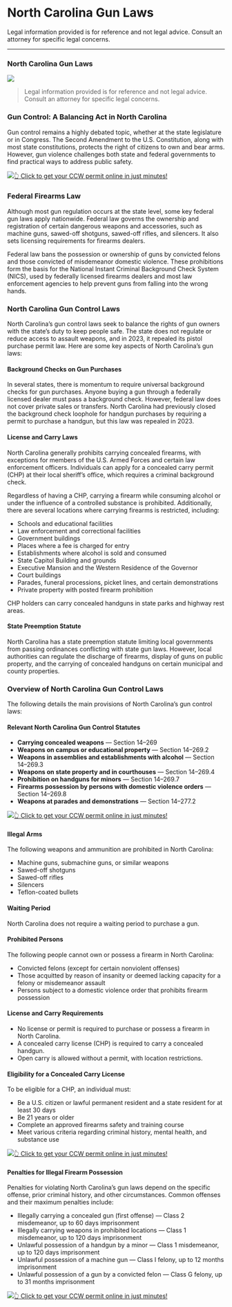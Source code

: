 # North Carolina Gun Laws

Legal information provided is for reference and not legal advice. Consult an attorney for specific legal concerns. 

* * *

### North Carolina Gun Laws

![](https://cdn-images-1.medium.com/max/1200/1*KV-BarzHIQLAVB1WiV-hcA.png)

> Legal information provided is for reference and not legal advice. Consult an attorney for specific legal concerns.

### Gun Control: A Balancing Act in North Carolina

Gun control remains a highly debated topic, whether at the state legislature or in Congress. The Second Amendment to the U.S. Constitution, along with most state constitutions, protects the right of citizens to own and bear arms. However, gun violence challenges both state and federal governments to find practical ways to address public safety.

[![](https://cdn-images-1.medium.com/max/1200/1*aCmvRhaa5Xjz4zDZxHzAjg.png)](https://sndn.toserp.ly/ccw)[👆 Click to get your CCW permit online in just minutes!](https://sndn.toserp.ly/ccw)

### Federal Firearms Law

Although most gun regulation occurs at the state level, some key federal gun laws apply nationwide. Federal law governs the ownership and registration of certain dangerous weapons and accessories, such as machine guns, sawed-off shotguns, sawed-off rifles, and silencers. It also sets licensing requirements for firearms dealers.

Federal law bans the possession or ownership of guns by convicted felons and those convicted of misdemeanor domestic violence. These prohibitions form the basis for the National Instant Criminal Background Check System (NICS), used by federally licensed firearms dealers and most law enforcement agencies to help prevent guns from falling into the wrong hands.

### North Carolina Gun Control Laws

North Carolina’s gun control laws seek to balance the rights of gun owners with the state’s duty to keep people safe. The state does not regulate or reduce access to assault weapons, and in 2023, it repealed its pistol purchase permit law. Here are some key aspects of North Carolina’s gun laws:

#### Background Checks on Gun Purchases

In several states, there is momentum to require universal background checks for gun purchases. Anyone buying a gun through a federally licensed dealer must pass a background check. However, federal law does not cover private sales or transfers. North Carolina had previously closed the background check loophole for handgun purchases by requiring a permit to purchase a handgun, but this law was repealed in 2023.

#### License and Carry Laws

North Carolina generally prohibits carrying concealed firearms, with exceptions for members of the U.S. Armed Forces and certain law enforcement officers. Individuals can apply for a concealed carry permit (CHP) at their local sheriff’s office, which requires a criminal background check.

Regardless of having a CHP, carrying a firearm while consuming alcohol or under the influence of a controlled substance is prohibited. Additionally, there are several locations where carrying firearms is restricted, including:

  * Schools and educational facilities
  * Law enforcement and correctional facilities
  * Government buildings
  * Places where a fee is charged for entry
  * Establishments where alcohol is sold and consumed
  * State Capitol Building and grounds
  * Executive Mansion and the Western Residence of the Governor
  * Court buildings
  * Parades, funeral processions, picket lines, and certain demonstrations
  * Private property with posted firearm prohibition



CHP holders can carry concealed handguns in state parks and highway rest areas.

#### State Preemption Statute

North Carolina has a state preemption statute limiting local governments from passing ordinances conflicting with state gun laws. However, local authorities can regulate the discharge of firearms, display of guns on public property, and the carrying of concealed handguns on certain municipal and county properties.

### Overview of North Carolina Gun Control Laws

The following details the main provisions of North Carolina’s gun control laws:

#### Relevant North Carolina Gun Control Statutes

  * **Carrying concealed weapons** — Section 14–269
  * **Weapons on campus or educational property** — Section 14–269.2
  * **Weapons in assemblies and establishments with alcohol** — Section 14–269.3
  * **Weapons on state property and in courthouses** — Section 14–269.4
  * **Prohibition on handguns for minors** — Section 14–269.7
  * **Firearms possession by persons with domestic violence orders** — Section 14–269.8
  * **Weapons at parades and demonstrations** — Section 14–277.2


[![](https://cdn-images-1.medium.com/max/1200/1*TMCVgNoKp2NAtvLSAMkaJg.png)](https://sndn.toserp.ly/ccw)[👆 Click to get your CCW permit online in just minutes!](https://sndn.toserp.ly/ccw)

#### Illegal Arms

The following weapons and ammunition are prohibited in North Carolina:

  * Machine guns, submachine guns, or similar weapons
  * Sawed-off shotguns
  * Sawed-off rifles
  * Silencers
  * Teflon-coated bullets



#### Waiting Period

North Carolina does not require a waiting period to purchase a gun.

#### Prohibited Persons

The following people cannot own or possess a firearm in North Carolina:

  * Convicted felons (except for certain nonviolent offenses)
  * Those acquitted by reason of insanity or deemed lacking capacity for a felony or misdemeanor assault
  * Persons subject to a domestic violence order that prohibits firearm possession



#### License and Carry Requirements

  * No license or permit is required to purchase or possess a firearm in North Carolina.
  * A concealed carry license (CHP) is required to carry a concealed handgun.
  * Open carry is allowed without a permit, with location restrictions.



#### Eligibility for a Concealed Carry License

To be eligible for a CHP, an individual must:

  * Be a U.S. citizen or lawful permanent resident and a state resident for at least 30 days
  * Be 21 years or older
  * Complete an approved firearms safety and training course
  * Meet various criteria regarding criminal history, mental health, and substance use


[![](https://cdn-images-1.medium.com/max/1200/1*UmVcdbz7GlGdNVJMx2tkag.png)](https://sndn.toserp.ly/ccw)[👆 Click to get your CCW permit online in just minutes!](https://sndn.toserp.ly/ccw)

#### Penalties for Illegal Firearm Possession

Penalties for violating North Carolina’s gun laws depend on the specific offense, prior criminal history, and other circumstances. Common offenses and their maximum penalties include:

  * Illegally carrying a concealed gun (first offense) — Class 2 misdemeanor, up to 60 days imprisonment
  * Illegally carrying weapons in prohibited locations — Class 1 misdemeanor, up to 120 days imprisonment
  * Unlawful possession of a handgun by a minor — Class 1 misdemeanor, up to 120 days imprisonment
  * Unlawful possession of a machine gun — Class I felony, up to 12 months imprisonment
  * Unlawful possession of a gun by a convicted felon — Class G felony, up to 31 months imprisonment



[![](https://cdn-images-1.medium.com/max/2560/1*aCmvRhaa5Xjz4zDZxHzAjg.png)](https://sndn.toserp.ly/ccw)[👆 Click to get your CCW permit online in just minutes!](https://sndn.toserp.ly/ccw)

